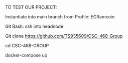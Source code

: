 TO TEST OUR PROJECT:

Instantiate into main branch from Profile: EGRamcoin

Git Bash: ssh into headnode

Git clone https://github.com/TS935609/CSC-468-Group

cd CSC-468-GROUP

docker-compose up
